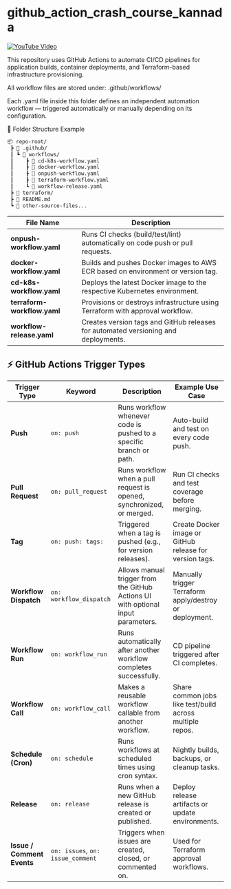 # github_action_crash_course_kannada
[![YouTube Video](https://img.youtube.com/vi/YOUR_VIDEO_ID/0.jpg)](https://www.youtube.com/watch?v=YOUR_VIDEO_ID)


This repository uses GitHub Actions to automate CI/CD pipelines for application builds, container deployments, and Terraform-based infrastructure provisioning.

All workflow files are stored under:
.github/workflows/

Each .yaml file inside this folder defines an independent automation workflow — triggered automatically or manually depending on its configuration.


📁 Folder Structure Example
```bash
📦 repo-root/
 ┣ 📂 .github/
 ┃ ┗ 📂 workflows/
 ┃    ┣ 📄 cd-k8s-workflow.yaml
 ┃    ┣ 📄 docker-workflow.yaml
 ┃    ┣ 📄 onpush-workflow.yaml
 ┃    ┣ 📄 terraform-workflow.yaml
 ┃    ┗ 📄 workflow-release.yaml
 ┣ 📂 terraform/
 ┣ 📄 README.md
 ┗ 📄 other-source-files...
 ```

 | File Name | Description |
|------------|-------------|
| **onpush-workflow.yaml** | Runs CI checks (build/test/lint) automatically on code push or pull requests. |
| **docker-workflow.yaml** | Builds and pushes Docker images to AWS ECR based on environment or version tag. |
| **cd-k8s-workflow.yaml** | Deploys the latest Docker image to the respective Kubernetes environment. |
| **terraform-workflow.yaml** | Provisions or destroys infrastructure using Terraform with approval workflow. |
| **workflow-release.yaml** | Creates version tags and GitHub releases for automated versioning and deployments. |

## ⚡ GitHub Actions Trigger Types

| Trigger Type | Keyword | Description | Example Use Case |
|---------------|----------|--------------|------------------|
| **Push** | `on: push` | Runs workflow whenever code is pushed to a specific branch or path. | Auto-build and test on every code push. |
| **Pull Request** | `on: pull_request` | Runs workflow when a pull request is opened, synchronized, or merged. | Run CI checks and test coverage before merging. |
| **Tag** | `on: push: tags:` | Triggered when a tag is pushed (e.g., for version releases). | Create Docker image or GitHub release for version tags. |
| **Workflow Dispatch** | `on: workflow_dispatch` | Allows manual trigger from the GitHub Actions UI with optional input parameters. | Manually trigger Terraform apply/destroy or deployment. |
| **Workflow Run** | `on: workflow_run` | Runs automatically after another workflow completes successfully. | CD pipeline triggered after CI completes. |
| **Workflow Call** | `on: workflow_call` | Makes a reusable workflow callable from another workflow. | Share common jobs like test/build across multiple repos. |
| **Schedule (Cron)** | `on: schedule` | Runs workflows at scheduled times using cron syntax. | Nightly builds, backups, or cleanup tasks. |
| **Release** | `on: release` | Runs when a new GitHub release is created or published. | Deploy release artifacts or update environments. |
| **Issue / Comment Events** | `on: issues`, `on: issue_comment` | Triggers when issues are created, closed, or commented on. | Used for Terraform approval workflows. |


